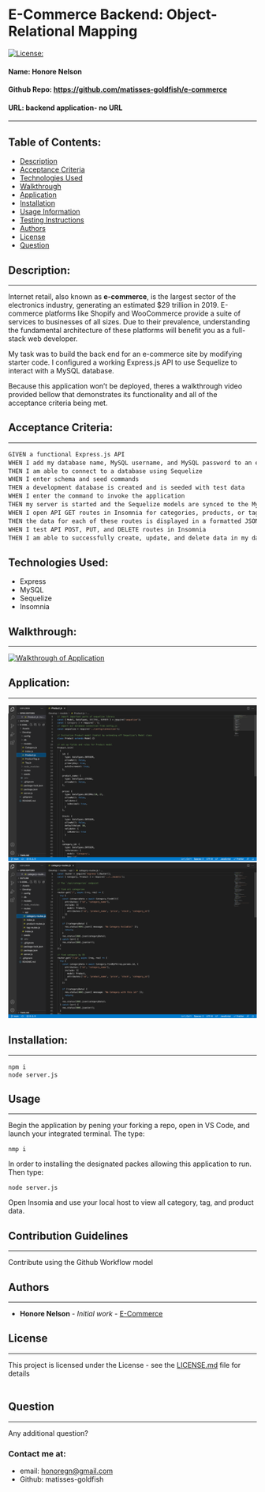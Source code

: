 # E-Commerce Backend: Object-Relational Mapping
[![License: ](https://img.shields.io/badge/license--brightgreen)](https://opensource.org/licenses/)
#### **Name:** Honore Nelson
#### **Github Repo:** https://github.com/matisses-goldfish/e-commerce
#### **URL:** backend application- no URL
---
    
##  Table of Contents:
* [Description](#description)
* [Acceptance Criteria](#acceptance-criteria)
* [Technologies Used](#technologies-used)
* [Walkthrough](#walkthrough)
* [Application](#application)
* [Installation](#installation)
* [Usage Information](#usage)
* [Testing Instructions](#testing)
* [Authors](#authors)
* [License](#license)
* [Question](#questions)


## Description:
---
Internet retail, also known as **e-commerce**, is the largest sector of the electronics industry, generating an estimated $29 trillion in 2019. E-commerce platforms like Shopify and WooCommerce provide a suite of services to businesses of all sizes. Due to their prevalence, understanding the fundamental architecture of these platforms will benefit you as a full-stack web developer.

My task was to build the back end for an e-commerce site by modifying starter code. I configured a working Express.js API to use Sequelize to interact with a MySQL database.

Because this application won’t be deployed, theres a walkthrough video provided bellow that demonstrates its functionality and all of the acceptance criteria being met. 

## Acceptance Criteria:
---
```md
GIVEN a functional Express.js API
WHEN I add my database name, MySQL username, and MySQL password to an environment variable file
THEN I am able to connect to a database using Sequelize
WHEN I enter schema and seed commands
THEN a development database is created and is seeded with test data
WHEN I enter the command to invoke the application
THEN my server is started and the Sequelize models are synced to the MySQL database
WHEN I open API GET routes in Insomnia for categories, products, or tags
THEN the data for each of these routes is displayed in a formatted JSON
WHEN I test API POST, PUT, and DELETE routes in Insomnia
THEN I am able to successfully create, update, and delete data in my database
```

## Technologies Used: 
- Express
- MySQL
- Sequelize
- Insomnia

## Walkthrough:
---
[![Walkthrough of Application](https://img.youtube.com/vi/PIoSTi4UfR4/0.jpg)](https://www.youtube.com/watch?v=PIoSTi4UfR4)

## Application:
---
![model javascript](ss1.png)
![routes javascript](ss2.png)

## Installation:
---
    npm i
    node server.js


## Usage
---
Begin the application by pening your forking a repo, open in VS Code, and launch your integrated terminal. The type:

    nmp i

In order to installing the designated packes allowing this application to run. Then type:

    node server.js
Open Insomia and use your local host to view all category, tag, and product data. 

    
## Contribution Guidelines
---
Contribute using the Github Workflow model

    
## Authors
---
* **Honore Nelson** - *Initial work* - [E-Commerce](https://github.com/matisses-goldfish/e-commerce)
    
## License
---

This project is licensed under the  License - see the [LICENSE.md](LICENSE.md) file for details
<br></br>

## Question
---
Any additional question? 
### Contact me at:
* email: honoregn@gmail.com
* Github: matisses-goldfish
